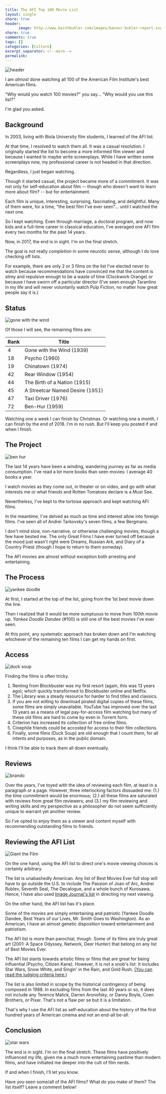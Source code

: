 ```yaml
---
title: The AFI Top 100 Movie List
layout: single
share: true
header:
      image: http://www.keithbuhler.com/images/banner-buhler-report.svg
share: true
comments: true
tags: []
categories: [Culture]
excerpt_separator: <!--more-->
permalink: 
---
```



![header](http://centerforcreativemedia.com/wp-content/uploads/2016/02/the-godfather-1.jpg)

I am *almost* done watching all 100 of the American Film Institute's best American films. 

"Why would you watch 100 movies?" you say...  "Why would you use this list?"

I'm glad you asked. 

## Background

In 2003, living with Biola University film students, I learned of the AFI list.  

At that time, I resolved to watch them all. It was a casual resolution.  I originally started the list to become a more informed film viewer and because I wanted to maybe write screenplays. While I have written some screenplays now, my professional career is not headed in that direction.  

Regardless, I just began watching.

Though it started casual, the project became more of a commitment. It was not only for self-education about film  -- though who doesn't want to learn more about film? -- but for entertainment. 

Each film is unique, interesting, surprising, fascinating, and delightful. Many of them were, for a time, "the best film I've ever seen"... until I watched the next one. 

So I kept watching. Even through marriage, a doctoral program, and now kids and a full-time career in classical education, I've averaged one AFI film every two months for the past 14 years. 

Now, in 2017, the end is in sight. I'm on the final stretch. 

<!--more-->

The goal is not really *completion* in some neurotic sense, although I do love checking off lists. 

For example, there are only 2 or 3 films on the list I've elected never to watch because recommendations have convinced me that the content is slimy and repulsive enough to be a waste of time (Clockwork Orange) or because I have sworn off a particular director (I've seen enough Tarantino in my life and will never voluntarily watch Pulp Fiction, no matter how great people say it is.)


## Status

![gone with the wind](https://ewedit.files.wordpress.com/2017/08/mcdgowi_ec087_h.jpg?w=2000)

Of those I will see, the remaining films are: 

| Rank |    Title |
|------|----------|
|4    |Gone with the Wind (1939)|
|18   |Psycho (1960)|
|19   |Chinatown (1974)|
|42   |Rear Window (1954)|
|44   |The Birth of a Nation (1915)|
|45   |A Streetcar Named Desire (1951)|
|47   |Taxi Driver (1976)|
|72   |Ben-Hur (1959)|


Watching one a week I can finish by Christmas. Or watching one a month, I can finish by the end of 2018. I'm in no rush. But I'll keep you posted if and when I finish. 


## The Project

![ben hur](https://pmcdeadline2.files.wordpress.com/2016/08/ben_hur_1.jpg)

The last 14 years have been a winding, wandering journey as far as media consumption. I've read a lot more books than seen movies: I average 40 books a year.

I watch movies as they come out, in theater or on video, and go with what interests me or what friends and Rotten Tomatoes declare is a Must See. 

Nevertheless, I've kept to the tortoise approach and kept watching AFI films. 

In the meantime, I've delved as much as time and interest allow into foreign films. I've seen all of Andrei Tarkovsky's seven films, a few Bergmans. 

I don't mind slow, non-narrative, or otherwise challenging movies, though a few have bested me. The only Great Films I have ever turned off because the mood just wasn't right were Dreams, Russian Ark, and Diary of a Country Priest (though I hope to return to them someday). 

The AFI movies are almost without exception both arresting and entertaining. 



## The Process

![yankee doodle](http://dvdtalk.com/dvdsavant/images/4624c.jpg)

At first, I started at the top of the list, going from the 1st best movie down the line. 

Then I realized that it would be more sumptuous to move from 100th movie up. *Yankee Doodle Dandee* (#100) is still one of the best movies I've ever seen.

At this point, any systematic approach has broken down and I'm watching whichever of the remaining ten films I can get my hands on first. 


## Access

![duck soup](https://images-na.ssl-images-amazon.com/images/I/51AGN6HMVXL.jpg)

Finding the films is often tricky. 

1. Renting from Blockbuster was my first resort (again, this was 13 years ago); which quickly transformed to Blockbuster online and Netflix.
2. The Library was a steady resource for harder to find titles and classics. 
3. If you are not willing to download pirated digital copies of these films, some films are simply unavailable. YouTube has improved over the last 13 years as a means of legal pay-for-access film watching but many of these old films are hard to come by even in Torrent form. 
4. Criterion has increased its collection of free online films.
5.  Cinephile friends could be accosted for access to their film collections. 
6. Finally, some films (Duck Soup) are old enough that I count them, for all intents and purposes, as in the public domain. 

I think I'll be able to track them all down eventually. 

## Reviews

![brando](http://itsjustawesome.com/wp-content/uploads/2017/04/apocalypsenow.jpg)

Over the years, I've toyed with the idea of reviewing each film, at least in a paragraph or a page. However, three interlocking factors dissuaded me: (1.) the time commitment would be enormous; (2.) all these films are saturated with reviews from great film reviewers; and (3.) my film reviewing and writing skills and my perspective as a philosopher do not seem sufficiently unique to warrant yet another review. 

So I've opted to enjoy them as a viewer and content myself with recommending outstanding films to friends. 

## Reviewing the AFI List

![Giant the Film](http://www.filmreference.com/images/sjff_01_img0196.jpg)

On the one hand, using the AFI list to direct one's movie viewing choices is certainly arbitrary. 

The list is unabashedly American. Any list of Best Movies Ever full stop will have to go outside the U.S. to include The Passion of Joan of Arc, Andrei Rublev, Seventh Seal, The Decalogue, and a whole bunch of Kurosawa. Hence, I have also used [Image Journal's list](https://www.imagejournal.org/top-100-films/) in directing my next viewing. 

On the other hand, the AFI list has it's place. 

Some of the movies are simply entertaining and patriotic (Yankee Doodle Dandee, Best Years of our Lives, Mr. Smith Goes to Washington). As an American, I have an almost genetic disposition toward entertainment and patriotism. 

The AFI list is more than parochial, though. Some of its films are truly great art (2001: A Space Odyssey, Network, Deer Hunter) that belong on any list of Best Movies Ever. 

The AFI list slants towards artistic films or films that are great for being influential (Psycho, Citizen Kane). However, it is not a snob's list: It includes Star Wars, Snow White, and Singin' in the Rain, and Gold Rush. [(You can read the judging criteria here.)](http://www.filmsite.org/afi100films.html)

The list is also limited in scope by the historical contingency of being composed in 1988.  In excluding films from the last 40 years or so, it does not include any Terence Malick, Darren Aronofsky, or Danny Boyle, Coen Brothers, or Pixar. That's not a flaw per se but it is a limitation. 

That's why I use the AFI list as self-education about the history of the first hundred years of American cinema and not an end-all be-all. 

## Conclusion

![star wars](https://lumiere-a.akamaihd.net/v1/images/Star-Wars-New-Hope-IV-Poster_c217085b.jpeg?region=46%2C333%2C580%2C290&width=480)

The end is in sight. I'm on the final stretch. These films have positively influenced my life, given me a much more entertaining pastime than modern films, and have initiated me deeper into the cult of film nerds. 

If and when I finish, I'll let you know. 

Have you seen some/all of the AFI films? What do you make of them? The list itself? Leave a comment below!